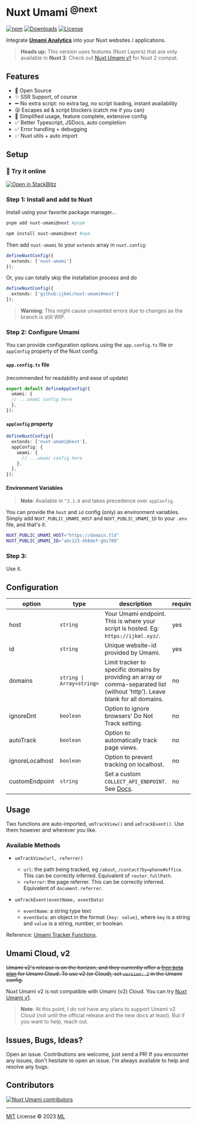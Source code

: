 # Nuxt Umami <sup>@next<sup>

[![npm](https://img.shields.io/npm/v/nuxt-umami/next?style=flat-square)](https://www.npmjs.com/package/nuxt-umami/v/next)
[![Downloads](https://img.shields.io/npm/dt/nuxt-umami.svg?style=flat-square)](https://www.npmjs.com/package/nuxt-umami)
[![License](https://img.shields.io/npm/l/nuxt-umami?style=flat-square)](/LICENSE)

Integrate [**Umami Analytics**](https://umami.is/) into your Nuxt websites / applications.

> **Heads up:**
> This version uses features (Nuxt Layers) that are only available in **Nuxt 3**.
> Check out [Nuxt Umami v1](https://github.com/ijkml/nuxt-umami/tree/v1) for Nuxt 2 compat.

## Features

- 📖 Open Source
- ✨ SSR Support, of course
- ➖ No extra script: no extra tag, no script loading, instant availability
- 😜 Escapes ad & script blockers (catch me if you can)
- 💯 Simplified usage, feature complete, extensive config
- ✅ Better Typescript, JSDocs, auto completion
- ✅ Error handling + debugging
- ✅ Nuxt utils + auto import

## Setup

### 🚀 Try it online

<a href="https://stackblitz.com/edit/nuxt-umami-next"><img src="https://developer.stackblitz.com/img/open_in_stackblitz.svg" alt="Open in StackBlitz"></a>

### Step 1: Install and add to Nuxt

Install using your favorite package manager...

```bash
pnpm add nuxt-umami@next #pnpm
```

```bash
npm install nuxt-umami@next #npm
```

Then add `nuxt-umami` to your `extends` array in `nuxt.config`:

```ts
defineNuxtConfig({
  extends: ['nuxt-umami']
});
```

Or, you can totally skip the installation process and do

```ts
defineNuxtConfig({
  extends: ['github:ijkml/nuxt-umami#next']
});
```

> **Warning**:
> This might cause unwanted errors due to changes as the branch is still WIP.

### Step 2: Configure Umami

You can provide configuration options using the `app.config.ts` file or `appConfig` property of the Nuxt config.

#### `app.config.ts` file

(recommended for readability and ease of update)

```ts
export default defineAppConfig({
  umami: {
  // ...umami config here
  },
});
```

#### `appConfig` property

```ts
defineNuxtConfig({
  extends: ['nuxt-umami@next'],
  appConfig: {
    umami: {
      // ...umami config here
    },
  },
});
```

#### Environment Variables

> **Note**:
> Available in `^2.1.0` and takes precedence over `appConfig`.

You can provide the `host` and `id` config (only) as environment variables. Simply add `NUXT_PUBLIC_UMAMI_HOST` and `NUXT_PUBLIC_UMAMI_ID` to your `.env` file, and that's it.

```sh
NUXT_PUBLIC_UMAMI_HOST="https://domain.tld"
NUXT_PUBLIC_UMAMI_ID="abc123-456def-ghi789"
```

### Step 3:

Use it.

## Configuration

| option | type | description | required | default |
|---|---|---|---|---|
| host | `string` | Your Umami endpoint. This is where your script is hosted. Eg: `https://ijkml.xyz/`. | yes | `''` |
| id | `string` | Unique website-id provided by Umami. | yes | `''` |
| domains | `string \| Array<string>`  | Limit tracker to specific domains by providing an array or comma-separated list (without 'http'). Leave blank for all domains. | no | `undefined` |
| ignoreDnt | `boolean` | Option to ignore browsers' Do Not Track setting. | no | `true` |
| autoTrack | `boolean` | Option to automatically track page views. | no | `true` |
| ignoreLocalhost | `boolean` | Option to prevent tracking on localhost. | no | `false` |
| customEndpoint | `string` | Set a custom `COLLECT_API_ENDPOINT`. See [Docs](https://umami.is/docs/environment-variables). | no | `undefined`

## Usage

Two functions are auto-imported, `umTrackView()` and `umTrackEvent()`. Use them however and wherever you like.

### Available Methods

- `umTrackView(url, referrer)`
  - `url`: the path being tracked, eg `/about`, `/contact?by=phone#office`. This can be correctly inferred. Equivalent of `router.fullPath`.
  - `referrer`: the page referrer. This can be correctly inferred. Equivalent of `document.referrer`.

- `umTrackEvent(eventName, eventData)`
  - `eventName`: a string type text
  - `eventData`: an object in the format `{key: value}`, where `key` is a string and `value` is a string, number, or boolean.


Reference: [Umami Tracker Functions](https://umami.is/docs/tracker-functions).


## Umami Cloud, v2

~~Umami v2's release is on the horizon, and they currently offer a [free beta plan](https://umami.is/pricing) for Umami Cloud. To use v2 (or Cloud), set `version: 2` in the Umami config.~~

Nuxt Umami v2 is not compatible with Umami (v2) Cloud. You can try [Nuxt Umami v1](https://github.com/ijkml/nuxt-umami/tree/v1).

> **Note**:
> At this point, I do not have any plans to support Umami v2 Cloud (not until the official release and the new docs at least). But if you want to help, reach out.

## Issues, Bugs, Ideas?

Open an issue. Contributions are welcome, just send a PR! If you encounter any issues, don't hesitate to open an issue. I'm always available to help and resolve any bugs.

## Contributors

<a href="https://github.com/ijkml/nuxt-umami/graphs/contributors">
  <img alt="Nuxt Umami contributors" src="https://contrib.rocks/image?repo=ijkml/nuxt-umami" />
</a>

<br />
<hr />

[MIT](./LICENSE) License © 2023 [ML](https://github.com/ijkml/)
